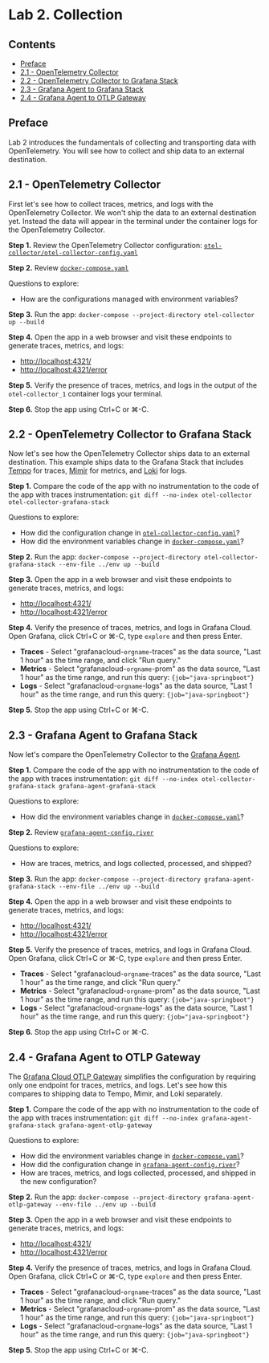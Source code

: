 # Lab 2. Collection

## Contents

* [Preface](#preface)
* [2.1 - OpenTelemetry Collector](#2.1-opentelemetry-collector)
* [2.2 - OpenTelemetry Collector to Grafana Stack](#2.2-grafana-agent-to-grafana-stack)
* [2.3 - Grafana Agent to Grafana Stack](#2.3-grafana-agent-to-grafana-stack)
* [2.4 - Grafana Agent to OTLP Gateway](#2.4-grafana-agent-to-otlp-gateway)


<a name="preface"></a>
## Preface

Lab 2 introduces the fundamentals of collecting and transporting data with OpenTelemetry. You will see how to collect and ship data to an external destination.


<a name="2.1-opentelemetry-collector"></a>
## 2.1 - OpenTelemetry Collector

First let's see how to collect traces, metrics, and logs with the OpenTelemetry Collector. We won't ship the data to an external destination yet. Instead the data will appear in the terminal under the container logs for the OpenTelemetry Collector.

**Step 1.** Review the OpenTelemetry Collector configuration: [`otel-collector/otel-collector-config.yaml`](otel-collector/otel-collector-config.yaml)

**Step 2.** Review [`docker-compose.yaml`](otel-collector/docker-compose.yaml)

Questions to explore:

* How are the configurations managed with environment variables?

**Step 3.** Run the app: `docker-compose --project-directory otel-collector up --build`

**Step 4.** Open the app in a web browser and visit these endpoints to generate traces, metrics, and logs:

* [http://localhost:4321/](http://localhost:4321/)
* [http://localhost:4321/error](http://localhost:4321/error)

**Step 5.** Verify the presence of traces, metrics, and logs in the output of the `otel-collector_1` container logs your terminal.

**Step 6.** Stop the app using Ctrl+C or ⌘-C.


<a name="2.2-opentelemetry-collector-to-grafana-stack"></a>
## 2.2 - OpenTelemetry Collector to Grafana Stack

Now let's see how the OpenTelemetry Collector ships data to an external destination. This example ships data to the Grafana Stack that includes [Tempo](https://grafana.com/oss/tempo) for traces, [Mimir](https://grafana.com/oss/mimir) for metrics, and [Loki](https://grafana.com/oss/loki) for logs.

**Step 1.** Compare the code of the app with no instrumentation to the code of the app with traces instrumentation: `git diff --no-index otel-collector otel-collector-grafana-stack`

Questions to explore:

* How did the configuration change in [`otel-collector-config.yaml`](otel-collector-grafana-stack/otel-collector-config.yaml)?
* How did the environment variables change in [`docker-compose.yaml`](otel-collector-grafana-stack/docker-compose.yaml)?

**Step 2.** Run the app: `docker-compose --project-directory otel-collector-grafana-stack --env-file ../env up --build`

**Step 3.** Open the app in a web browser and visit these endpoints to generate traces, metrics, and logs:

* [http://localhost:4321/](http://localhost:4321/)
* [http://localhost:4321/error](http://localhost:4321/error)

**Step 4.** Verify the presence of traces, metrics, and logs in Grafana Cloud. Open Grafana, click Ctrl+C or ⌘-C, type `explore` and then press Enter.

* **Traces** - Select "grafanacloud-`orgname`-traces" as the data source, "Last 1 hour" as the time range, and click "Run query."
* **Metrics** - Select "grafanacloud-`orgname`-prom" as the data source, "Last 1 hour" as the time range, and run this query: `{job="java-springboot"}`
* **Logs** -  Select "grafanacloud-`orgname`-logs" as the data source, "Last 1 hour" as the time range, and run this query: `{job="java-springboot"}`

**Step 5.** Stop the app using Ctrl+C or ⌘-C.


<a name="2.3-grafana-agent-to-grafana-stack"></a>
## 2.3 - Grafana Agent to Grafana Stack

Now let's compare the OpenTelemetry Collector to the [Grafana Agent](https://grafana.com/docs/agent/latest/).

**Step 1.** Compare the code of the app with no instrumentation to the code of the app with traces instrumentation: `git diff --no-index otel-collector-grafana-stack grafana-agent-grafana-stack`

Questions to explore:

* How did the environment variables change in [`docker-compose.yaml`](grafana-agent-grafana-stack/docker-compose.yaml)?

**Step 2.** Review [`grafana-agent-config.river`](grafana-agent-grafana-stack/grafana-agent-config.river)

Questions to explore:

* How are traces, metrics, and logs collected, processed, and shipped?

**Step 3.** Run the app: `docker-compose --project-directory grafana-agent-grafana-stack --env-file ../env up --build`

**Step 4.** Open the app in a web browser and visit these endpoints to generate traces, metrics, and logs:

* [http://localhost:4321/](http://localhost:4321/)
* [http://localhost:4321/error](http://localhost:4321/error)

**Step 5.** Verify the presence of traces, metrics, and logs in Grafana Cloud. Open Grafana, click Ctrl+C or ⌘-C, type `explore` and then press Enter.

* **Traces** - Select "grafanacloud-`orgname`-traces" as the data source, "Last 1 hour" as the time range, and click "Run query."
* **Metrics** - Select "grafanacloud-`orgname`-prom" as the data source, "Last 1 hour" as the time range, and run this query: `{job="java-springboot"}`
* **Logs** -  Select "grafanacloud-`orgname`-logs" as the data source, "Last 1 hour" as the time range, and run this query: `{job="java-springboot"}`

**Step 6.** Stop the app using Ctrl+C or ⌘-C.


<a name="2.4-grafana-agent-to-otlp-gateway"></a>
## 2.4 - Grafana Agent to OTLP Gateway

The [Grafana Cloud OTLP Gateway](https://grafana.com/docs/grafana-cloud/data-configuration/otlp/send-data-otlp/) simplifies the configuration by requiring only one endpoint for traces, metrics, and logs. Let's see how this compares to shipping data to Tempo, Mimir, and Loki separately.

**Step 1.** Compare the code of the app with no instrumentation to the code of the app with traces instrumentation: `git diff --no-index grafana-agent-grafana-stack grafana-agent-otlp-gateway`

Questions to explore:

* How did the environment variables change in [`docker-compose.yaml`](grafana-agent-otlp-gateway/docker-compose.yaml)?
* How did the configuration change in [`grafana-agent-config.river`](grafana-agent-otlp-gateway/grafana-agent-config.river)?
* How are traces, metrics, and logs collected, processed, and shipped in the new configuration?

**Step 2.** Run the app: `docker-compose --project-directory grafana-agent-otlp-gateway --env-file ../env up --build`

**Step 3.** Open the app in a web browser and visit these endpoints to generate traces, metrics, and logs:

* [http://localhost:4321/](http://localhost:4321/)
* [http://localhost:4321/error](http://localhost:4321/error)

**Step 4.** Verify the presence of traces, metrics, and logs in Grafana Cloud. Open Grafana, click Ctrl+C or ⌘-C, type `explore` and then press Enter.

* **Traces** - Select "grafanacloud-`orgname`-traces" as the data source, "Last 1 hour" as the time range, and click "Run query."
* **Metrics** - Select "grafanacloud-`orgname`-prom" as the data source, "Last 1 hour" as the time range, and run this query: `{job="java-springboot"}`
* **Logs** -  Select "grafanacloud-`orgname`-logs" as the data source, "Last 1 hour" as the time range, and run this query: `{job="java-springboot"}`

**Step 5.** Stop the app using Ctrl+C or ⌘-C.
